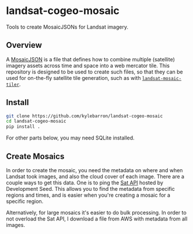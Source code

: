 # landsat-cogeo-mosaic

Tools to create MosaicJSONs for Landsat imagery.

## Overview

A [MosaicJSON][mosaicjson-spec] is a file that defines how to combine multiple
(satellite) imagery assets across time and space into a web mercator tile. This
repository is designed to be used to create such files, so that they can be used
for on-the-fly satellite tile generation, such as with
[`landsat-mosaic-tiler`][landsat-mosaic-tiler].

[mosaicjson-spec]: https://github.com/developmentseed/mosaicjson-spec
[landsat-mosaic-tiler]: https://github.com/kylebarron/landsat-mosaic-tiler

## Install

```bash
git clone https://github.com/kylebarron/landsat-cogeo-mosaic
cd landsat-cogeo-mosaic
pip install .
```

For other parts below, you may need SQLite installed.

## Create Mosaics

In order to create the mosaic, you need the metadata on where and when Landsat
took images, and also the cloud cover of each image. There are a couple ways to
get this data. One is to ping the [Sat
API](https://sat-utils.github.io/sat-api/) hosted by Development Seed. This
allows you to find the metadata from specific regions and times, and is easier
when you're creating a mosaic for a specific region.

Alternatively, for large mosaics it's easier to do bulk processing. In order to
not overload the Sat API, I download a file from AWS with metadata from all
images.
